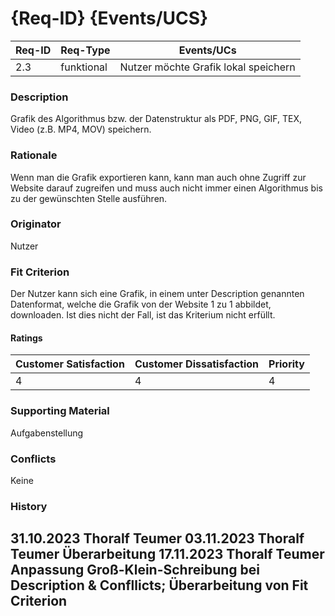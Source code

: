 # {Req-ID} {Events/UCS}

| Req-ID | Req-Type | Events/UCs                         |
|--------|----------|------------------------------------|
| 2.3    |funktional|Nutzer möchte Grafik lokal speichern|

### Description
Grafik des Algorithmus bzw. der Datenstruktur als PDF, PNG, GIF, TEX, Video (z.B. MP4, MOV) speichern.

### Rationale
Wenn man die Grafik exportieren kann, kann man auch ohne Zugriff zur Website darauf zugreifen und muss auch nicht immer einen Algorithmus bis zu der gewünschten Stelle ausführen.

### Originator
Nutzer

### Fit Criterion
Der Nutzer kann sich eine Grafik, in einem unter Description genannten Datenformat, welche die Grafik von der Website 1 zu 1 abbildet, downloaden.
Ist dies nicht der Fall, ist das Kriterium nicht erfüllt.

#### Ratings
| Customer Satisfaction | Customer Dissatisfaction | Priority |
|----------------------|-------------------------|----------|
| 4                    | 4                       | 4        |

### Supporting Material
Aufgabenstellung


### Conflicts
Keine

### History
31.10.2023 Thoralf Teumer
03.11.2023 Thoralf Teumer Überarbeitung
17.11.2023 Thoralf Teumer Anpassung Groß-Klein-Schreibung bei Description & Confllicts; Überarbeitung von Fit Criterion
---
